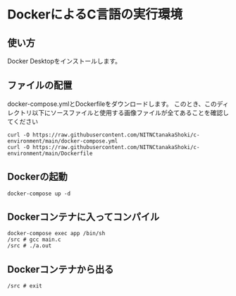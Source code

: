 # DockerによるC言語の実行環境

## 使い方

Docker Desktopをインストールします。

## ファイルの配置
docker-compose.ymlとDockerfileをダウンロードします。
このとき、このディレクトリ以下にソースファイルと使用する画像ファイルが全てあることを確認してください
```shell
curl -O https://raw.githubusercontent.com/NITNCtanakaShoki/c-environment/main/docker-compose.yml
curl -O https://raw.githubusercontent.com/NITNCtanakaShoki/c-environment/main/Dockerfile
````

## Dockerの起動
```shell
docker-compose up -d
```

## Dockerコンテナに入ってコンパイル
```shell
docker-compose exec app /bin/sh
/src # gcc main.c
/src # ./a.out
```

## Dockerコンテナから出る
```shell 
/src # exit
```